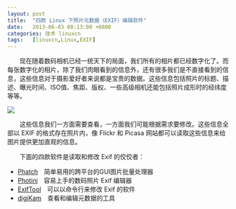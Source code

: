 ```yaml
---
layout: post
title:	"四款 Linux 下照片元数据（EXIF）编辑软件"
date:	2013-06-03 08:13:00 +0800 
categories:	技术 linuxcn 
tags:	[linuxcn,Linux,EXIF]
---
```



　　现在随着数码相机已经一统天下的局面，我们所有的相片都已经数字化了。而每张数字化的相片，除了我们肉眼看到的信息外，还有很多我们是不直接看到的信息，这些信息对于摄影爱好者来说都是宝贵的数据。这些信息包括照片的标题、描述、曝光时间、ISO值、焦距、版权、一些高级相机还能包括照片成形时的经纬度等等。


![](/Asserts/Images//attachment/album/201306/03/000626tbrnaa3trluc1323.jpg)


　　这些信息我们一方面需要查看，一方面我们可能根据需求要修改。这些信息全部以 EXIF 的格式存在照片内，像 Flickr 和 Picasa 网站都可以读取这些信息来给图片提供更加直观的信息。


　　下面的四款软件是读取和修改 Exif 的佼佼者：


* [Phatch](http://www.phatch.org/)　简单易用的跨平台的GUI图片批量处理器
* [Photini](https://github.com/jim-easterbrook/Photini)　容易上手的数码照片 Exif 编辑器
* [ExifTool](http://www.sno.phy.queensu.ca/%7Ephil/exiftool/)　可以以命令行来修改 Exif 的软件
* [digiKam](http://www.digikam.org/)　查看和编辑元数据的工具
